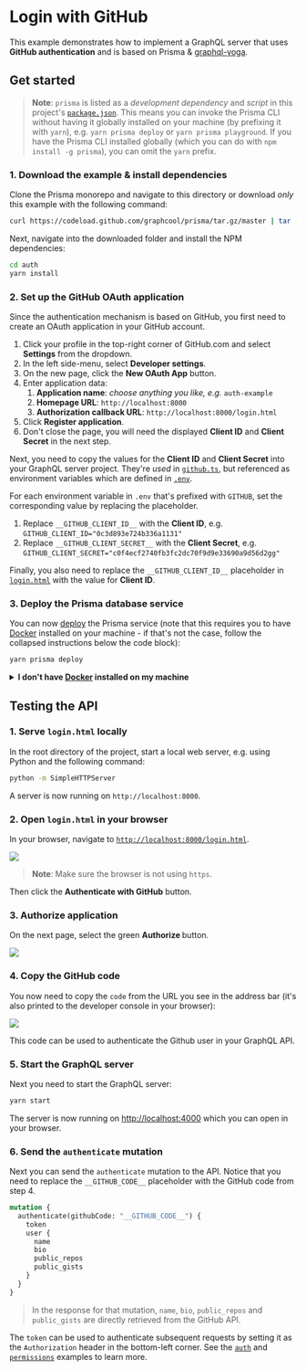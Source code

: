 # Login with GitHub

This example demonstrates how to implement a GraphQL server that uses **GitHub authentication** and is based on Prisma & [graphql-yoga](https://github.com/graphcool/graphql-yoga).

## Get started

> **Note**: `prisma` is listed as a _development dependency_ and _script_ in this project's [`package.json`](./package.json). This means you can invoke the Prisma CLI without having it globally installed on your machine (by prefixing it with `yarn`), e.g. `yarn prisma deploy` or `yarn prisma playground`. If you have the Prisma CLI installed globally (which you can do with `npm install -g prisma`), you can omit the `yarn` prefix.

### 1. Download the example & install dependencies

Clone the Prisma monorepo and navigate to this directory or download _only_ this example with the following command:

```sh
curl https://codeload.github.com/graphcool/prisma/tar.gz/master | tar -xz --strip=2 prisma-master/examples/github-auth
```

Next, navigate into the downloaded folder and install the NPM dependencies:

```sh
cd auth
yarn install
```

### 2. Set up the GitHub OAuth application

Since the authentication mechanism is based on GitHub, you first need to create an OAuth application in your GitHub account.

1. Click your profile in the top-right corner of GitHub.com and select **Settings** from the dropdown.
1. In the left side-menu, select **Developer settings**.
1. On the new page, click the **New OAuth App** button.
1. Enter application data:
    1. **Application name**: _choose anything you like, e.g._ `auth-example`
    1. **Homepage URL**: `http://localhost:8000`
    1. **Authorization callback URL**: `http://localhost:8000/login.html`
1. Click **Register application**.
1. Don't close the page, you will need the displayed **Client ID** and **Client Secret** in the next step.

Next, you need to copy the values for the **Client ID** and **Client Secret** into your GraphQL server project. They're _used_ in [`github.ts`](./src/github.ts), but referenced as environment variables which are defined in [`.env`](./.env).

For each environment variable in `.env` that's prefixed with `GITHUB`, set the corresponding value by replacing the placeholder.

1. Replace `__GITHUB_CLIENT_ID__` with the **Client ID**, e.g. `GITHUB_CLIENT_ID="0c3d893e724b336a1131"`
1. Replace `__GITHUB_CLIENT_SECRET__` with the **Client Secret**, e.g. `GITHUB_CLIENT_SECRET="c0f4ecf2740fb3fc2dc70f9d9e33690a9d56d2gg"`

Finally, you also need to replace the `__GITHUB_CLIENT_ID__` placeholder in [`login.html`](./login.html#L6) with the value for **Client ID**.

### 3. Deploy the Prisma database service

You can now [deploy](https://www.prismagraphql.com/docs/reference/cli-command-reference/database-service/prisma-deploy-kee1iedaov) the Prisma service (note that this requires you to have [Docker](https://www.docker.com) installed on your machine - if that's not the case, follow the collapsed instructions below the code block):

```sh
yarn prisma deploy
```

<details>
 <summary><strong>I don't have <a href="https://www.docker.com">Docker</a> installed on my machine</strong></summary>

To deploy your service to a public cluster (rather than locally with Docker), you need to perform the following steps:

1. Remove the `cluster` property from `prisma.yml`.
1. Run `yarn prisma deploy`.
1. When prompted by the CLI, select a public cluster (e.g. `prisma-eu1` or `prisma-us1`).
1. Set the value of the `PRISMA_ENDPOINT` environment variable in [`.env`](./.env#L2) to the HTTP endpoint that was printed after the previous command.

</details>

## Testing the API

### 1. Serve `login.html` locally

In the root directory of the project, start a local web server, e.g. using Python and the following command:

```sh
python -m SimpleHTTPServer
```

A server is now running on `http://localhost:8000`.

### 2. Open `login.html` in your browser

In your browser, navigate to [`http://localhost:8000/login.html`](http://localhost:8000/login.html).

![](https://imgur.com/V9ppfuW.png)

> **Note**: Make sure the browser is not using `https`.

Then click the **Authenticate with GitHub** button.

### 3. Authorize application

On the next page, select the green **Authorize <your-username>** button.

![](https://imgur.com/2wFZO2D.png)

### 4. Copy the GitHub code

You now need to copy the `code` from the URL you see in the address bar (it's also printed to the developer console in your browser):

![](https://imgur.com/boYso3p.png)

This code can be used to authenticate the Github user in your GraphQL API.

### 5. Start the GraphQL server

Next you need to start the GraphQL server:

```sh
yarn start
```

The server is now running on [http://localhost:4000](http://localhost:4000) which you can open in your browser.

### 6. Send the `authenticate` mutation

Next you can send the `authenticate` mutation to the API. Notice that you need to replace the `__GITHUB_CODE__` placeholder with the GitHub code from step 4.

```graphql
mutation {
  authenticate(githubCode: "__GITHUB_CODE__") {
    token
    user {
      name
      bio
      public_repos
      public_gists
    }
  }
}
```

> In the response for that mutation, `name`, `bio`, `public_repos` and `public_gists` are directly retrieved from the GitHub API.

The `token` can be used to authenticate subsequent requests by setting it as the `Authorization` header in the bottom-left corner. See the [`auth`](../auth) and [`permissions`](../permissions) examples to learn more.
